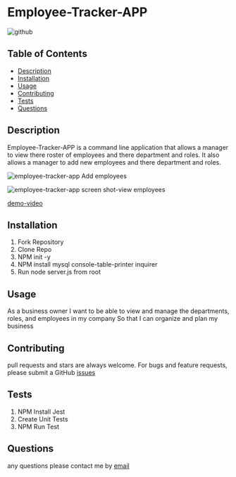 # Employee-Tracker-APP
  
  ![github](https://img.shields.io/badge/license-MIT-blue.svg)

  ## Table of Contents
  * [Description](#description)
  * [Installation](#installation)
  * [Usage](#usage)
  * [Contributing](#contributing)
  * [Tests](#tests)
  * [Questions](#questions)
 

  ## Description
  Employee-Tracker-APP is a command line application that allows a manager to view there roster of employees and there department and roles. It also
  allows a manager to add new employees and there department and roles.

  ![employee-tracker-app Add employees](https://user-images.githubusercontent.com/57837212/100274609-bc59cb80-2f2c-11eb-8dce-a56d691d13b4.PNG)

  ![employee-tracker-app screen shot-view employees](https://user-images.githubusercontent.com/57837212/100275482-fecfd800-2f2d-11eb-803b-bc5b43206623.PNG)
  
  [demo-video](https://drive.google.com/file/d/1bgtIR34BlQ4-pAPkGjFrbv3Ae70Bdq1C/view?usp=sharing)
  

  ## Installation
  1. Fork Repository
  2. Clone Repo
  3. NPM init -y
  4. NPM install mysql console-table-printer inquirer
  5. Run node server.js from root
  

  ## Usage
 As a business owner
I want to be able to view and manage the departments, roles, and employees in my company
So that I can organize and plan my business

  ## Contributing
  pull requests and stars are always welcome. For bugs and feature requests, please submit a GitHub [issues](https://github.com/scottpwells/employee-tracker-app/issues)

  ## Tests
  1. NPM Install Jest
  2. Create Unit Tests
  3. NPM Run Test
  
  ## Questions
  any questions please contact me by [email](mailto:scottpwells@gmail.com)
